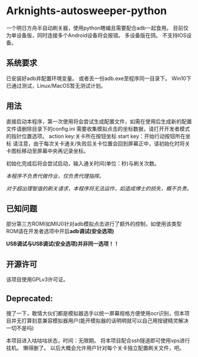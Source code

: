 # Arknights-autosweeper-python

一个明日方舟半自动刷关器，使用python瞎编且需要配合adb一起食用。
目前仅为单设备版，同时连接多个Android设备将会报错。
多设备版在鸽。
不支持IOS设备。

## 系统要求

已安装好adb并配置环境变量。
或者丢一份adb.exe至程序同一目录下。
Win10下已通过测试，Linux/MacOS暂无测试计划。

## 用法

直接启动本程序，第一次使用将会尝试生成配置文件，如需在使用后生成新的配置文件请删除目录下的config.ini
 需要收集模拟点击的坐标数据，请打开开发者模式的指针位置选项。
action key:关卡所在按钮坐标
start key：开始行动按钮所在坐标
请注意，由于每次关卡通关/失败后关卡位置会回到屏幕正中，请初始化时将关卡图标移动至屏幕中央再记录坐标。

初始化完成后将会尝试启动，输入通关时间(单位：秒)与刷关次数。

*本程序不负责代做作业，仅负责代理指挥。*

*对于超出理智值的刷关请求，本程序将无法运作，如造成博士的损失，概不负责。*

## 已知问题

部分第三方ROM(如MIUI)针对adb模拟点击进行了额外的控制，如使用该类型ROM请在开发者选项中开启**adb调试(安全选项)**

**USB调试与USB调试(安全选项)并非同一选项！！**

## 开源许可
该项目使用GPLv3许可证。

## Deprecated:
搜了一下，敢情大伙们都是模拟器选手以统一屏幕规格方便使用ocr识别，但本项目并无打算刻意兼容模拟器用户(能开模拟器的话明明就可以自己用按键精灵解决一切不是吗)

本项目进入咕咕咕状态，时间：无限期。
将本项目配合ssh隧道即可使用vps进行挂机。
懒得删了。
以后大概会允许用户针对每个关卡独立配置刷关文件，吧。
